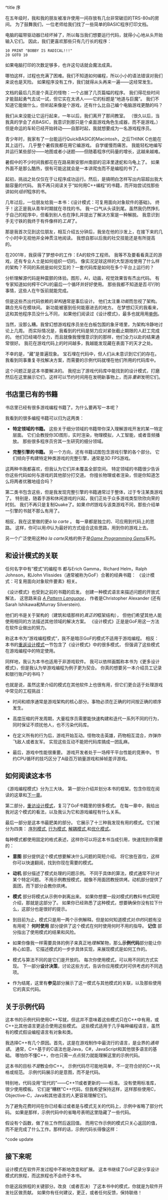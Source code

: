 ^title 序

在五年级时，我和我的朋友被准许使用一间存放有几台非常破旧的TRS-80s的房间。
为了鼓舞我们，一位老师给我们找了一些简单的BASIC程序打印文档。

电脑的磁带驱动器已经坏掉了，所以每当我们想要运行代码，就得小心地从头开始输入它们。
因此，我们更喜欢那些只有几行长的程序：

<span name="radical"></span>

    10 PRINT "BOBBY IS RADICAL!!!"
    20 GOTO 10

<aside name="radical">

如果电脑打印的次数足够多，也许这句话就会魔法成真。

</aside>

哪怕这样，过程也充满了困难。我们不知道如何编程，所以小小的语法错误对我们来说也是天险。
如果程序没有工作，我们就得从头再来一遍——这经常发生。

文档的最后几页是个真正的怪物：一个占据了几页篇幅的程序。
我们得花些时间才能鼓起勇气去试一试，但它实在太诱人——它的标题是“地道与巨魔”。
我们不知道它能做什么，但听起来像是个游戏，还有什么比自己编个电脑游戏更酷的吗？

我们从来没能让它运行起来，一年以后，我们离开了那间教室。
（很久以后，当我真的学会了点BASIC，我意识到那只是个桌面游戏角色生成器，而不是游戏。）
但是命运的车轮已经开始转动——自那时起，我就想要成为一名游戏程序员。

<span name="snakes"></span>青少年时，我家有了一台能运行QuickBASIC的Macintosh，之后THINK C也能在其上运行。
几乎整个暑假我都在用它编游戏。
自学缓慢而痛苦。
我能轻松地编写并运行某些部分——地图或者小谜题——但随着程序代码量的增长，这越来越难。

<aside name="snakes">

暑假中的不少时间我都花在在路易斯安那州南部的沼泽里逮蛇和乌龟上了。
如果外面不是那么酷热，很有可能这就会是一本讲爬虫而不是编程的书了。

</aside>

起初，挑战之处仅仅在于让程序成功运行。然后，是搞明白怎样写出内容超出我大脑容量的代码。
我不再只阅读关于“如何用C++编程”的书籍，而开始尝试找那些讲如何*组织*程序的书。

<span name="friend"></span>几年过后，一位朋友给我一本书：《设计模式：可复用面向对象软件的基础》。
终于！这正是我从青年时期就在寻找的书。
我一口气从头读到尾。虽然我仍然挣扎于自己的程序中，但看到别人也在挣扎并提出了解决方案是一种解脱。
我意识到手无寸铁的我终于有件像样的*工具*了。

<aside name="friend">

那是我首次见到这位朋友，相互介绍五分钟后，我坐在他的沙发上，在接下来的几个小时中无视他并全神贯注地阅读。
我想自那以后我的社交技能还是有所提高的。

</aside>

在2001年，我获得了梦想中的工作：EA的软件工程师。
我等不及要看看真正的游戏，还有专业人士是如何组织一切的。
像实况足球这样的大型游戏使用了什么样的架构？不同的系统是如何交互的？一套代码库是如何在多个平台上运行的？

分析理解源代码是种震颤的体验。图形，AI，动画，视觉效果皆有杰出代码。
有专家知道如何榨干CPU的最后一个循环并好好使用。
那些我都不知道是否*可行*的事情，这些人在午饭前就能完成。

但是这些杰出代码依赖的*架构*通常是事后设计。
他们太注重*功能*而忽视了架构。耦合充斥在模块间。
新功能被塞到任何能塞进去的地方。
在梦想幻灭的我看来，这和其他程序员没什么不同，
如果他们阅读过《设计模式》，最多也就用用<a class="pattern" href="singleton.html">单例</a>。

当然，没那么糟。我曾幻想游戏程序员坐在白板包围的象牙塔里，为架构冷静地讨论上几周。
而实际情况是，我看到的代码是努力应对紧张截止期限的人赶工完成的。
他们已经竭尽全力，而且就像我慢慢意识到的那样，他们全力以赴的结果通常很好。
我花在游戏代码上的时间越多，我越能发现藏在表面下的天才之处。

不幸的是，“藏”是普遍现象。
宝石埋在代码中，但人们从未意识到它们的存在。
我看到同事重复寻找解决方案，而需要的示例代码就埋在他们所用的代码库中。

这个问题正是这本书要解决的。
我挖出了游戏代码库中能找到的设计模式，打磨然后在这里展示它们，这样可以节约时间用在发明新事物上，而非*重新*发明它们。

## 书店里已有的书籍

书店里已经有很多游戏编程书籍了。为什么要再写一本呢？

我看到的很多编程书籍可以归为这两类：

* **特定领域的书籍。** 这些关于细分领域的书籍带你深入理解游戏开发的某一特定层面。
  它们会教授你3D图形，实时渲染，物理模拟，人工智能，或者音频播放。
  那些很多程序员穷其一生研究的细分领域。

* **完整引擎的书籍。** 另一个方向，还有书籍试图包含游戏引擎的各个部分。
  它们倾向于构建特定种类游戏的完整引擎，通常是3D FPS游戏。

这两种书我都喜欢，但我认为它们并未覆盖全部空间。
特定领域的书籍很少告诉你这些代码如何与游戏的其他部分打交道。
你擅长物理或者渲染，但是你知道怎么将两者优雅地组合吗？

第二类书包含这些，但是我发现完整引擎的书籍通常过于整体，过于专注某类游戏了。
特别是，随着手游和休闲游戏的兴起，我们正处于众多游戏类型欣欣向荣的时刻。
我们不再只是复制Quake了。如果*你的*游戏与该类游戏不同，那些介绍单一引擎的书就不那么有用了。

<span name="carte"></span>相反，我在这里做的更*à la carte* 。
每一章都是独立的、可应用到代码上的思路。
这样，你可以用*你*认为最好的方式组合这些思路，用到你的游戏上去。

<aside name="carte">

另一个广泛使用这种*à la carte*风格的例子是[*Game Programming Gems*](http://www.satori.org/game-programming-gems/)系列。

</aside>

## 和设计模式的关联

<span name="alexander"></span>任何名字中有“模式”的编程书
都与Erich Gamma，Richard Helm，Ralph Johnson，和John Vlissides（通常被称为GoF）合著的经典书籍：
《设计模式：可复用面向对象软件要素》相关。

<aside name="alexander">

《设计模式》也受到之前的书籍的启发。
创建一种模式语言来描述问题的开放式解法，
这思路来自 [*A Pattern Language*](http://en.wikipedia.org/wiki/A_Pattern_Language)，
作者是Christopher Alexander (还有Sarah Ishikawa和Murray Silverstein).

他们的书是关于架构的（建筑和墙那样的*真正的*框架结构），
但他们希望其他人能使用相同的方法描述其他领域的解决方案。
《设计模式》正是是GoF用这一方法在软件业做出的努力。

</aside>

<span name="nongames"></span>称这本书为“游戏编程模式”，我不是暗示GoF的模式不适用于游戏编程。
相反：本书的[重返设计模式](design-patterns-revisited.html)一节包含了《设计模式》中的很多模式，
但强调了这些模式在游戏编程中的特定使用。

同样地，我认为本书也适用于非游戏软件。
我可以依样画瓢称本书为《更多设计模式》，但是我认为举游戏编程为例子更为契合。
你真的想要另一本介绍员工记录和银行账户的书吗？

也就是说，虽然这里介绍的模式在其他软件上也很有用，但它们更合适于处理游戏中常见的工程挑战：

*   时间和顺序通常是游戏架构的核心部分。事物必须在正确的时间按正确的顺序发生。

*   高度压缩的开发周期，大量程序员需要能快速构建和迭代一系列不同的行为，同时保证不烦扰他人，也不污染代码库。

*   在定义所有的行为后，游戏开始互动。怪物攻击英雄，药物相互混合，炸弹炸飞敌人或者友军。
  实现这些互动不能把代码库搞成一团乱麻。

*   最后，游戏中性能很重要。
  游戏开发者处于一场榨干平台性能的竞赛中。
  节约CPU循环的技巧区分了A级百万销量游戏和掉帧差评游戏。

## 如何阅读这本书

《游戏编程模式》分为三大块。
第一部分介绍并划分本书的框架。包含你现在阅读的这章和[下一章](architecture-performance-and-games.html)。

第二部分，[重访设计模式](design-patterns-revisited.html)，复习了GoF书籍里的很多模式。
在每一章中，我给出我对这个模式的看法，以及我认为它和游戏编程有什么关系。

最后一部分是这本书最肥美的部分。
它展示了十三种我发现有用的模式。它们被分为四类：
[序列模式](sequencing-patterns.html), [行为模式](behavioral-patterns.html), [解耦模式](decoupling-patterns.html),和[优化模式](optimization-patterns.html)。

每种模式都使用固定的格式表述，这样你可以将这本书当成引用，快速找到你需要的：

* **意图** 部分提供这个模式想要解决什么问题的简短介绍。
  将它放在首位，这样你可以快速翻阅，找到你现在需要的模式。

* **动机** 部分描述了模式处理的问题示例。
  不同于具体的算法，模式通常不针对某个特定问题。
  不用示例教授模式，就像不用面团教授烘烤。动机部分提供了面团，而下部分会教你烘烤。

* **模式** 部分将模式从示例中剥离出来。
  如果你想要一段对模式的教科书式简短介绍，那就是这部分了。
  如果你已经熟悉了这种模式，想要确保你没有拉下什么，这部分也是很好的提示。

* 到目前为止，模式只是用一两个示例解释。但是如何知道模式对*你的*问题有没有用呢？
  **何时使用** 部分提供了这个模式在何时使用何时不用的指导。
  **记住** 部分指出了使用模式的结果和风险。

* 如果你像我一样需要具体的例子来真正地*理解*某物，那么**示例代码**部分能让你称心如意。
  它描述模式的一步步具体实现，来展现模式是如何工作的。

* 模式与算法不同的是它们是开放的。
  每次你使用模式，可以用不同的方式实现。
  下一部分**设计决策**，讨论这些方式，告诉你应用模式时可供考虑的不同选项。

* 作为结尾，这里有**参见**部分展示了这一模式与其他模式的关联，以及那些使用它的真实代码。

## 关于示例代码

这本书的示例代码使用C++写就，但这并不意味着这些模式只在C++中有用，或C++比其他语言更适合使用这些模式。
这些模式适用于几乎每种编程语言，虽然有的模式假设编程语言有对象和类。

我选择C++有几个原因。首先，这是在游戏制作中最流行的语言，是业界的*通用语*。
通常，C++基于的C语法也是Java，C#，JavaScript和其他很多语言的基础。
哪怕你不懂C++，你也只需一点点努力就能理解这里的示例代码。

这本书的目标*不是*教会你C++。
示例代码尽可能地简单，不一定符合好的C++风格或规范。
示例代码展示的是意图，而不是代码。

特别地，代码没用“现代的”——C++11或者更新的——标准。
没有使用标准库，很少使用模板。
它们是“糟糕”C++代码，但我希望保持这样，这样那些使用C，Objective-C，Java和其他语言的人更容易理解它们。

为了避免花费时间在你已经看过或者是与模式无关的代码上，示例中省略了部分代码。
如果是那样，示例代码中的省略号表明这里隐藏了一些代码。

假设有个函数，做了些工作然后返回值。
而用它作示例的模式只关心返回的值，而不是完成了什么工作。那样的话，示例代码长得像这样：

^code update

## 接下来呢

设计模式在软件开发过程中不断地改变和扩展。
这本书继续了GoF记录分享设计模式的旅程，而这旅程也不会终于本书。

你是这段旅程的关键部分。改良（或者否决）了这本书中的模式，你就是为软件开发社区做贡献。
如果你有任何建议，更正，或者任何反馈，保持联络！
